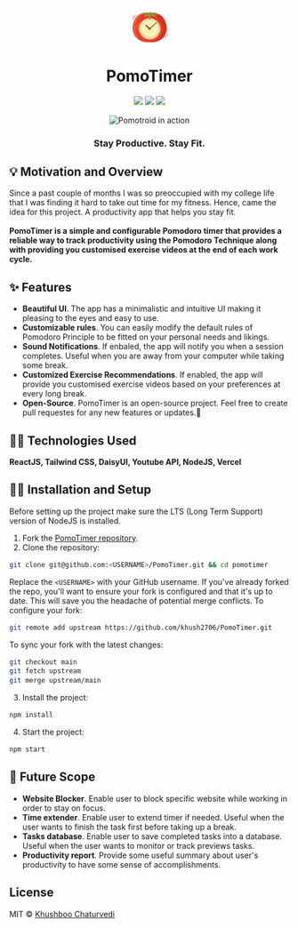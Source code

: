 <p align="center">
  <a href="http://pomo-timer-theta.vercel.app/">
    <img src="./src/assets/logo.png" alt="PomoTimer logo" width="65" height="65">
  </a>
</p>

<h1 align="center">PomoTimer</h1>

<p align="center">
  <img src="https://camo.githubusercontent.com/6e4da91cb02711349e6b9d0aba6a767362818c1d17891a02f06fded4415f6172/68747470733a2f2f696d672e736869656c64732e696f2f62616467652f4d61696e7461696e65642533462d7965732d677265656e2e737667">
  <img src="https://camo.githubusercontent.com/97d4586afa582b2dcec2fa8ed7c84d02977a21c2dd1578ade6d48ed82296eb10/68747470733a2f2f6261646765732e66726170736f66742e636f6d2f6f732f76312f6f70656e2d736f757263652e7376673f763d313033">
  <img src="https://camo.githubusercontent.com/f5054ffcd4245c10d3ec85ef059e07aacf787b560f83ad4aec2236364437d097/68747470733a2f2f696d672e736869656c64732e696f2f62616467652f636f6e747269627574696f6e732d77656c636f6d652d627269676874677265656e2e7376673f7374796c653d666c6174"
>
</p>



<div align="center">
  <img alt="Pomotroid in action" src="https://user-images.githubusercontent.com/86849664/178326080-2cda0fa9-b6f6-49b4-a742-d243ecf0385d.png" width="800px" align="center">
</div>

<h3 align="center">Stay Productive. Stay Fit.</h3>

## 💡 Motivation and Overview

Since a past couple of months I was so preoccupied with my college life that I was finding it hard to take out time for my fitness. Hence, came the idea for this project. A productivity app that helps you stay fit.
<br><br>**PomoTimer is a simple and configurable Pomodoro timer that provides a reliable way to track productivity using the Pomodoro Technique along with providing you customised exercise videos at the end of each work cycle.**

## ✨ Features

- **Beautiful UI**. The app has a minimalistic and intuitive UI making it pleasing to the eyes and easy to use.
- **Customizable rules**. You can easily modify the default rules of Pomodoro Principle to be fitted on your personal needs and likings.
- **Sound Notifications**. If enbaled, the app will notify you when a session completes. Useful when you are away from your computer while taking some break.
- **Customized Exercise Recommendations**. If enabled, the app will provide you customised exercise videos based on your preferences at every long break.
- **Open-Source**. PomoTimer is an open-source project. Feel free to create pull requestes for any new features or updates.🌱

## 👩‍💻 Technologies Used

**ReactJS, Tailwind CSS, DaisyUI, Youtube API, NodeJS, Vercel**

## 👩‍🔧 Installation and Setup

Before setting up the project make sure the LTS (Long Term Support) version of NodeJS is installed.
1. Fork the [PomoTimer repository](https://github.com/khush2706/PomoTimer).
2. Clone the repository:
  ```sh
  git clone git@github.com:<USERNAME>/PomoTimer.git && cd pomotimer
  ```
  Replace the `<USERNAME>` with your GitHub username. If you've already forked the repo, you'll want to ensure your fork is configured and that it's up to date. This will save you the headache of potential merge conflicts. To configure your fork:
  ```sh
  git remote add upstream https://github.com/khush2706/PomoTimer.git
  ```
  To sync your fork with the latest changes:
  ```sh
  git checkout main
  git fetch upstream
  git merge upstream/main
  ```
3. Install the project:
  ```sh
  npm install
  ```
4. Start the project:
  ```sh
  npm start
  ```
  
  ## 💭 Future Scope
  
  - **Website Blocker**. Enable user to block specific website while working in order to stay on focus.
  - **Time extender**. Enable user to extend timer if needed. Useful when the user wants to finish the task first before taking up a break.
  - **Tasks database**. Enable user to save completed tasks into a database. Useful when the user wants to monitor or track previews tasks.
  - **Productivity report**. Provide some useful summary about user's productivity to have some sense of accomplishments.

## License

MIT &copy; [Khushboo Chaturvedi](https://github.com/khush2706)
    
  
